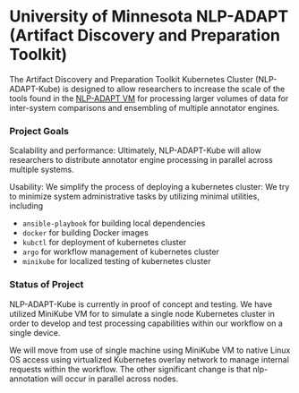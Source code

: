 # University of Minnesota NLP-ADAPT (Artifact Discovery and Preparation Toolkit) 

The Artifact Discovery and Preparation Toolkit Kubernetes Cluster (NLP-ADAPT-Kube) is designed to allow researchers to increase the scale of the tools found in the [NLP-ADAPT VM](https://github.com/nlpie/nlp-adapt) for processing larger volumes of data for inter-system comparisons and ensembling of multiple annotator engines. 

### Project Goals
Scalability and performance: Ultimately, NLP-ADAPT-Kube will allow researchers to distribute annotator engine processing in parallel across multiple systems. 

Usability: We simplify the process of deploying a kubernetes cluster: We try to minimize system administrative tasks by utilizing minimal utilities, including

- `ansible-playbook` for building local dependencies
- `docker` for building Docker images
- `kubctl` for deployment of kubernetes cluster
- `argo` for workflow management of kubernetes cluster
- `minikube` for localized testing of kubernetes cluster

### Status of Project

NLP-ADAPT-Kube is currently in proof of concept and testing. We have utilized MiniKube VM for to simulate a single node Kubernetes cluster in order to develop and test processing capabilities within our workflow on a single device.

We will move from use of single machine using MiniKube VM to native Linux OS access using virtualized Kubernetes overlay network to manage internal requests within the workflow. The other significant change is that nlp-annotation will occur in parallel across nodes.








